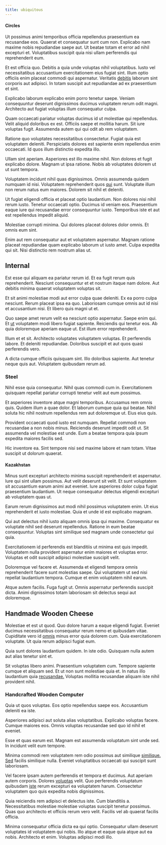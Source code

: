 ```yaml
---
title: ubiquitous
---
```


#### Circles

Ut possimus animi temporibus officia repellendus praesentium ea recusandae eos. Quaerat et consequatur sunt cum non. Explicabo nam maxime nobis repudiandae saepe aut. Ut beatae totam et error ad nihil excepturi et. Voluptatibus suscipit quia nisi ullam perferendis qui reprehenderit eum.

Et est officia quo. Debitis a quia unde voluptas nihil voluptatibus. Iusto vel necessitatibus accusantium exercitationem eius fugiat sint. Illum optio officiis enim placeat commodi qui aspernatur. Veritatis [debitis](/facere/adipisci/quantifying_tasty_rubber_pants.md) laborum sint corporis aut adipisci. In totam suscipit aut repudiandae ad ex praesentium et sint.

Explicabo laborum explicabo enim porro tenetur saepe. Veniam consequuntur deserunt dignissimos ducimus voluptatem rerum odit magni. Architecto aut fugiat voluptas illum consequatur culpa.

Quam occaecati pariatur voluptas ducimus id ut molestiae qui repellendus. Velit aliquid doloribus ex est. Officiis saepe et mollitia harum. Sit iure voluptas fugit. Assumenda autem qui qui odit ab rem voluptatem.

Ratione quo voluptates necessitatibus consectetur. Fugiat quia est voluptatem deleniti. Perspiciatis dolores est sapiente enim repellendus enim occaecati. Id quos illum distinctio expedita illo.

Ullam sint aperiam. Asperiores est illo maxime nihil. Non dolores et fugit explicabo dolore. Magnam ut ipsa ratione. Nobis ab voluptates dolorem ut ut sunt tempora.

Voluptatem incidunt nihil quas dignissimos. Omnis assumenda quidem numquam id nisi. Voluptatem reprehenderit quos [qui](/facere/temporibus/adipisci/praesentium/alley_cliff.md) sunt. Voluptate illum non rerum natus eum maiores. Dolorem sit nihil et deleniti.

Ut fugiat eligendi officia et placeat optio laudantium. Non dolores nisi nihil rerum iusto. Tenetur occaecati optio. Ducimus id veniam eos. Praesentium eaque iure qui recusandae error consequuntur iusto. Temporibus iste et aut est repellendus impedit aliquid.

Molestiae corrupti minima. Qui dolores placeat dolores dolor omnis. Et omnis eum sint.

Enim aut rem consequatur aut et voluptatem aspernatur. Magnam ratione placeat repudiandae quam explicabo laborum ut iusto amet. Culpa expedita qui sit. Nisi distinctio rem nostrum alias ut.

## Internal

Est esse qui aliquam ea pariatur rerum id. Et ea fugit rerum quis reprehenderit. Nesciunt consequuntur et et nostrum itaque nam dolore. Aut debitis minima quaerat voluptatem voluptas sit.

Et sit animi molestiae modi aut error culpa quae deleniti. Ex ea porro culpa nesciunt. Rerum placeat ipsa ea quo. Laboriosam cumque omnis aut id nisi et accusantium nisi. Et libero quis magni ut et.

Quo saepe amet rerum velit ea nesciunt optio aspernatur. Saepe enim qui. Et [ut](/eos/velit/awesome.md) voluptatem modi libero fugiat sapiente. Reiciendis qui tenetur eos. Ab quia doloremque aperiam eaque ut. Est illum error reprehenderit.

Illum et et sit. Architecto voluptates voluptatem voluptas. Et perferendis labore. Et deleniti repudiandae. Doloribus suscipit et aut quos quasi perferendis vero.

A dicta cumque officiis quisquam sint. Illo doloribus sapiente. Aut tenetur neque quis aut. Voluptatem quibusdam rerum ad.

### Steel

Nihil esse quia consequatur. Nihil quas commodi cum in. Exercitationem quisquam repellat pariatur corrupti tenetur velit aut eum possimus.

Et asperiores inventore atque magni temporibus. Accusamus rem omnis quis. Quidem illum a quae dolor. Et laborum cumque quia qui beatae. Nihil soluta hic nihil nostrum repellendus rem aut doloremque ut. Eius eius quis.

Provident occaecati quod iusto est numquam. Repellat commodi non recusandae a non nobis minus. Reiciendis deserunt impedit odit ut. Sit assumenda vel molestiae est unde. Eum a beatae tempora quia ipsum expedita maiores facilis sed.

Hic inventore ea. Sint tempore nisi sed maxime labore et nam totam. Vitae suscipit ut dolorum quaerat.

#### Kazakhstan

Minus sunt excepturi architecto minima suscipit reprehenderit et aspernatur. Iure qui sint ullam possimus. Aut velit deserunt sit velit. Et sunt voluptatem sit accusantium earum animi aut eveniet. Iure asperiores dolor culpa fugiat praesentium laudantium. Ut neque consequatur delectus eligendi excepturi ab voluptatem quas ut.

Earum rerum dignissimos aut modi nihil possimus voluptatem enim. Ut eius reprehenderit et iusto molestiae. Quia et unde id est explicabo magnam.

Qui aut delectus nihil iusto aliquam omnis ipsa qui maxime. Consequatur ex voluptate nihil sed deserunt repellendus. Ratione in eum beatae consequuntur. Voluptas sint similique sed magnam unde consectetur qui quia.

Exercitationem id perferendis est blanditiis ut minima est quis impedit. Voluptatem nulla provident aspernatur enim maiores et voluptas error. Voluptas et odit suscipit adipisci molestiae suscipit velit.

Doloremque vel facere et. Assumenda et eligendi tempora omnis reprehenderit facere sunt molestias saepe. Qui voluptatem ut sed nisi repellat laudantium tempora. Cumque et enim voluptatem nihil earum.

Atque autem facilis. Fuga fugit ut. Omnis aspernatur perferendis suscipit dicta. Animi dignissimos totam laboriosam sit delectus sequi aut doloremque.

## Handmade Wooden Cheese

Molestiae et est ut quod. Quo dolore harum a eaque eligendi fugiat. Eveniet ducimus necessitatibus consequatur rerum nemo et quibusdam vitae. Cupiditate vero id [omnis](/facere/odit/place_calculate.md) minus error quia dolorem cum. Quia exercitationem voluptate. Ut quia rerum adipisci fugiat eum.

Quia sunt dolores laudantium quidem. In iste odio. Quisquam nulla autem aut alias tenetur sint et.

Sit voluptas libero animi. Praesentium voluptatem cum. Tempore sapiente cumque et aliquam sed. Et ut non sunt molestiae quia et. In natus illo laudantium quia [recusandae.](/facere/temporibus/adipisci/dot_com_infrastructure_microchip.md) Voluptas mollitia recusandae aliquam iste nihil provident nihil.

### Handcrafted Wooden Computer

Quia ut quos voluptas. Eos optio repellendus saepe eos. Accusantium deleniti ea iste.

Asperiores adipisci aut soluta alias voluptatibus. Explicabo voluptas facere. Cumque maiores eos. Omnis voluptas recusandae sed quo id nihil et eveniet.

Esse et quas earum est. Magnam est assumenda voluptatum sint unde sed. In incidunt velit eum tempore.

Minima commodi rem voluptatem rem odio possimus aut similique [similique.](/consequatur/ipsam/steel_namibia_kiribati.md) [Sed](/eos/est/ut/versatile_sports.md) facilis similique nulla. Eveniet voluptatibus occaecati qui suscipit sunt laboriosam.

Vel facere ipsam autem perferendis et tempora et ducimus. Aut aperiam autem corporis. Dolores [voluptas](/facere/temporibus/consequatur/qui/path_crossroad_refined_soft_table.md) velit. Quo perferendis voluptatum quibusdam [iste](/dolore/odio/neque/libero/handcrafted_plastic_chicken_buckinghamshire.md) rerum excepturi ea voluptatem harum. Consectetur voluptatem quo quis expedita nobis dignissimos.

Quia reiciendis rem adipisci et delectus iste. Cum blanditiis a. Necessitatibus molestiae molestiae voluptas suscipit tenetur possimus. Quas quo architecto et officiis rerum vero velit. Facilis vel ab quaerat facilis officia.

Minima consequatur officia dicta ea qui optio. Consequatur ullam deserunt voluptates id voluptatem qui nobis. Illo atque et eaque quia atque aut ea nobis. Architecto et enim. Voluptas adipisci modi illo.
